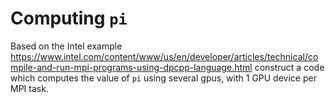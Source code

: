 # Computing `pi`

Based on the Intel  example https://www.intel.com/content/www/us/en/developer/articles/technical/compile-and-run-mpi-programs-using-dpcpp-language.html construct a code which computes the value of `pi` using  several gpus, with 1 GPU device per MPI task.
